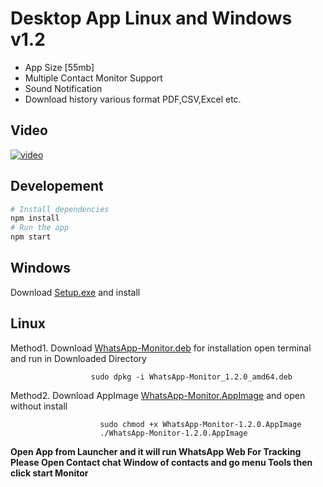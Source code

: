 # Desktop App Linux and Windows v1.2

* App Size  [55mb]
* Multiple Contact Monitor Support
* Sound Notification
* Download history various format PDF,CSV,Excel etc. 

## Video
[![video](https://user-images.githubusercontent.com/29729380/85369456-c37a4900-b54a-11ea-9e08-d29ac54e2b4e.png)
](https://www.youtube.com/watch?v=oDPMrvz2YhI)



## Developement
```bash
# Install dependencies
npm install
# Run the app
npm start
```
                


## Windows
Download [Setup.exe](https://github.com/rizwansoaib/file/raw/master/WhatsApp-Monitor%20Setup%201.2.0.exe) and install 

## Linux 

Method1. Download [WhatsApp-Monitor.deb](https://github.com/rizwansoaib/file/raw/master/WhatsApp-Monitor_1.2.0_amd64.deb) for installation open terminal and run in Downloaded Directory

                      sudo dpkg -i WhatsApp-Monitor_1.2.0_amd64.deb
        
Method2. Download AppImage [WhatsApp-Monitor.AppImage](https://github.com/rizwansoaib/file/raw/master/WhatsApp-Monitor-1.2.0.AppImage) and open without install

                        sudo chmod +x WhatsApp-Monitor-1.2.0.AppImage
                        ./WhatsApp-Monitor-1.2.0.AppImage
                      
                      
                      
 **Open App from Launcher and it will run WhatsApp Web  For Tracking Please Open Contact chat Window of contacts and go menu Tools then click start Monitor**
